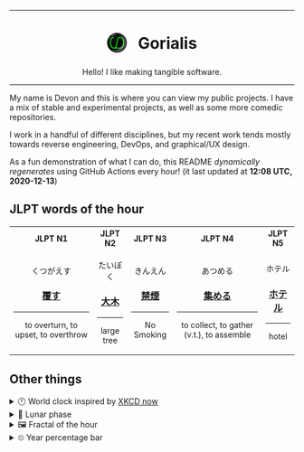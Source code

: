 ***

<h1 align="center">
<sub>
    <img src="readme/resources/avatar.png" height="36">
</sub>
&nbsp;
Gorialis
</h1>
<p align="center">
Hello! I like making tangible software.
</p>

***

My name is Devon and this is where you can view my public projects. I have a mix of stable and experimental projects, as well as some more comedic repositories.

I work in a handful of different disciplines, but my recent work tends mostly towards reverse engineering, DevOps, and graphical/UX design.

As a fun demonstration of what I can do, this README *dynamically regenerates* using GitHub Actions every hour! (it last updated at **12:08 UTC, 2020-12-13**)

<h2>JLPT words of the hour</h2>
<table>
    <tr>
        <th>JLPT N1</th>
        <th>JLPT N2</th>
        <th>JLPT N3</th>
        <th>JLPT N4</th>
        <th>JLPT N5</th>
    </tr>
    <tr>
        <td>
            <p align="center">くつがえす</p>
            <h3 align="center"><b><a href="https://jisho.org/search/%E8%A6%86%E3%81%99">覆す</a></b></h3>
            <hr>
            <p align="center">to overturn,<wbr> to upset,<wbr> to overthrow</p>
        </td>
        <td>
            <p align="center">たいぼく</p>
            <h3 align="center"><b><a href="https://jisho.org/search/%E5%A4%A7%E6%9C%A8">大木</a></b></h3>
            <hr>
            <p align="center">large tree</p>
        </td>
        <td>
            <p align="center">きんえん</p>
            <h3 align="center"><b><a href="https://jisho.org/search/%E7%A6%81%E7%85%99">禁煙</a></b></h3>
            <hr>
            <p align="center">No Smoking</p>
        </td>
        <td>
            <p align="center">あつめる</p>
            <h3 align="center"><b><a href="https://jisho.org/search/%E9%9B%86%E3%82%81%E3%82%8B">集める</a></b></h3>
            <hr>
            <p align="center">to collect,<wbr> to gather (v.t.),<wbr> to assemble</p>
        </td>
        <td>
            <p align="center">ホテル</p>
            <h3 align="center"><b><a href="https://jisho.org/search/%E3%83%9B%E3%83%86%E3%83%AB">ホテル</a></b></h3>
            <hr>
            <p align="center">hotel</p>
        </td>
    </tr>
</table>

<h2>Other things</h2>
<details>
<summary>🕛  World clock inspired by <a href="https://xkcd.com/now">XKCD now</a></summary>

> <img src="generated/now.png" width="512">

</details>
<details>
<summary>🌙 Lunar phase</summary>

The moon is approximately 98.07% through its phase ().

</details>
<details>
<summary>&#x1f5bc; Fractal of the hour</summary>

> <img src="generated/fractal.png" width="512">

</details>
<details>
<summary>&#x23f2; Year percentage bar</summary>
<pre><code>2020 [██████████████████▁▁] 94.95%</code></pre>
</details>

